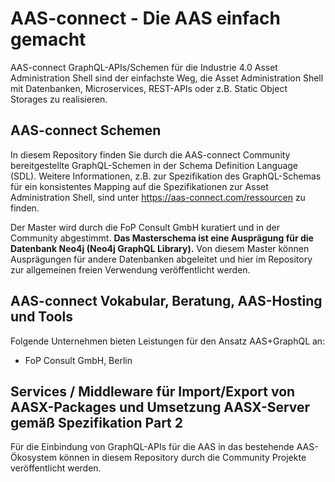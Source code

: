 # AAS-connect - Die AAS einfach gemacht 

AAS-connect GraphQL-APIs/Schemen für die Industrie 4.0 Asset Administration Shell sind der einfachste Weg, die Asset Administration Shell mit Datenbanken, Microservices, REST-APIs oder z.B. Static Object Storages zu realisieren. 

## AAS-connect Schemen

In diesem Repository finden Sie durch die AAS-connect Community bereitgestellte GraphQL-Schemen in der Schema Definition Language (SDL). Weitere Informationen, z.B. zur Spezifikation des GraphQL-Schemas für ein konsistentes Mapping auf die Spezifikationen zur Asset Administration Shell, sind unter https://aas-connect.com/ressourcen zu finden. 

Der Master wird durch die FoP Consult GmbH kuratiert und in der Community abgestimmt.
**Das Masterschema ist eine Ausprägung für die Datenbank Neo4j (Neo4j GraphQL Library).** Von diesem Master können Ausprägungen für andere Datenbanken abgeleitet und hier im Repository zur allgemeinen freien Verwendung veröffentlicht werden. 

## AAS-connect Vokabular, Beratung, AAS-Hosting und Tools

Folgende Unternehmen bieten Leistungen für den Ansatz AAS+GraphQL an:

- FoP Consult GmbH, Berlin

## Services / Middleware für Import/Export von AASX-Packages und Umsetzung AASX-Server gemäß Spezifikation Part 2

Für die Einbindung von GraphQL-APIs für die AAS in das bestehende AAS-Ökosystem können in diesem Repository durch die Community Projekte veröffentlicht werden.
